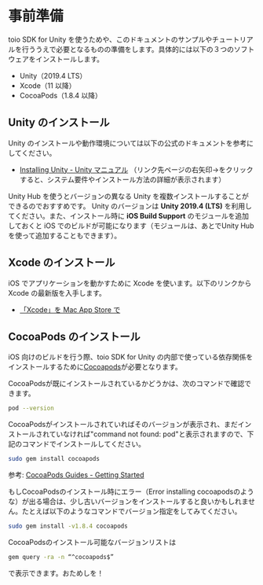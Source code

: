 # 事前準備

toio SDK for Unity を使うためや、このドキュメントのサンプルやチュートリアルを行ううえで必要となるものの準備をします。具体的には以下の３つのソフトウェアをインストールします。

- Unity（2019.4 LTS）
- Xcode（11 以降）
- CocoaPods（1.8.4 以降）

## Unity のインストール

Unity のインストールや動作環境については以下の公式のドキュメントを参考にしてください。

- [Installing Unity \- Unity マニュアル](https://docs.unity3d.com/ja/2019.4/Manual/GettingStartedInstallingUnity.html)
（リンク先ページの右矢印→をクリックすると、システム要件やインストール方法の詳細が表示されます）

Unity Hub を使うとバージョンの異なる Unity を複数インストールすることができるのでおすすめです。
Unity のバージョンは **Unity 2019.4 (LTS)** を利用してください。また、インストール時に **iOS Build Support** のモジュールを追加しておくと iOS でのビルドが可能になります（モジュールは、あとでUnity Hubを使って追加することもできます）。

## Xcode のインストール

iOS でアプリケーションを動かすために Xcode を使います。以下のリンクから Xcode の最新版を入手します。

- [‎「Xcode」を Mac App Store で](https://apps.apple.com/jp/app/xcode/id497799835)

## CocoaPods のインストール

iOS 向けのビルドを行う際、toio SDK for Unity の内部で使っている依存関係をインストールするために[Cocoapods](https://cocoapods.org/)が必要となります。

CocoaPodsが既にインストールされているかどうかは、次のコマンドで確認できます。

```sh
pod --version
```

CocoaPodsがインストールされていればそのバージョンが表示され、まだインストールされていなければ"command not found: pod"と表示されますので、下記のコマンドでインストールしてください。

```sh
sudo gem install cocoapods
```

参考: [CocoaPods Guides \- Getting Started](https://guides.cocoapods.org/using/getting-started.html)

もしCocoaPodsのインストール時にエラー（Error installing cocoapodsのような）が出る場合は、少し古いバージョンをインストールすると良いかもしれません。たとえば以下のようなコマンドでバージョン指定をしてみてください。
```sh
sudo gem install -v1.8.4 cocoapods
```
CocoaPodsのインストール可能なバージョンリストは
```sh
gem query -ra -n “^cocoapods$”
```
で表示できます。おためしを！
